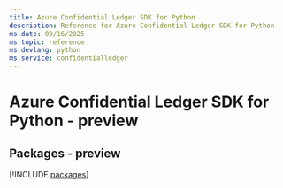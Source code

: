 ```yaml
---
title: Azure Confidential Ledger SDK for Python
description: Reference for Azure Confidential Ledger SDK for Python
ms.date: 09/16/2025
ms.topic: reference
ms.devlang: python
ms.service: confidentialledger
---
```

# Azure Confidential Ledger SDK for Python - preview
## Packages - preview
[!INCLUDE [packages](confidential-ledger-index.md)]